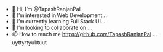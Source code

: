 - 👋 Hi, I’m @TapashRanjanPal
- 👀 I’m interested in Web Development...
- 🌱 I’m currently learning Full Stack UI...
- 💞️ I’m looking to collaborate on ...
- 📫 How to reach me https://github.com/TapashRanjanPal ...
uyttyrtyuktuut

<!---
TapashRanjanPal/TapashRanjanPal is a ✨ special ✨ repository because its `README.md` (this file) appears on your GitHub profile.
You can click the Preview link to take a look at your changes.
--->
